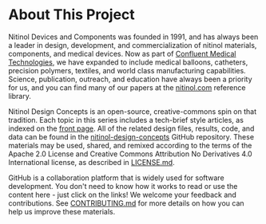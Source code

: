 About This Project
==================

Nitinol Devices and Components was founded in 1991, and has always been a leader in design, development, and commercialization of nitinol materials, components, and medical devices. Now as part of [Confluent Medical Technologies](https://confluentmedical.com), we have expanded to include medical balloons, catheters, precision polymers, textiles, and world class manufacturing capabilities. Science, publication, outreach, and education have always been a priority for us, and you can find many of our papers at the [nitinol.com](https://nitinol.com) reference library. 

Nitinol Design Concepts is an open-source, creative-commons spin on that tradition. Each topic in this series includes a tech-brief style articles, as indexed on the [front page](/nitinol-design-concepts.). All of the related design files, results, code, and data can be found in the [nitinol-design-concepts](https://github.com/confluentmedical/nitinol-design-concepts) GitHub repository. These materials may be used, shared, and remixed according to the terms of the Apache 2.0 License and Creative Commons Attribution No Derivatives 4.0 International license, as described in [LICENSE.md](/nitinol-design-concepts/cc-by-nd-4.0-alv2.html).

GitHub is a collaboration platform that is widely used for software development. You don't need to know how it works to read or use the content here - just click on the links! We welcome your feedback and contributions. See [CONTRIBUTING.md](CONTRIBUTING.md) for more details on how you can help us improve these materials.
